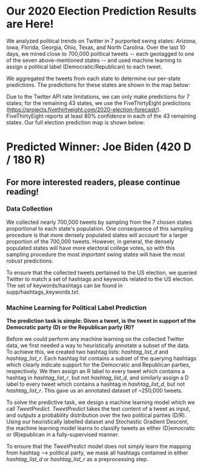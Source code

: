 # Our 2020 Election Prediction Results are Here!

We analyzed political trends on Twitter in 7 purported swing states: Arizona, Iowa, Florida, Georgia, Ohio, Texas, and North Carolina. Over the last 10 days, we mined close to 700,000 political tweets -- each geotagged to one of the seven above-mentioned states -- and used machine learning to assign a political label (Democratic/Republican) to each tweet.

We aggregated the tweets from each state to determine our per-state predictions. The predictions for these states are shown in the map below:


Due to the Twitter API rate limitations, we can only make predictions for 7 states; for the remaining 43 states, we use the FiveThirtyEight predictions (https://projects.fivethirtyeight.com/2020-election-forecast/). FiveThirtyEight reports at least 80% confidence in each of the 43 remaining states. Our full election prediction map is shown below:

# Predicted Winner: Joe Biden (420 D / 180 R)

## For more interested readers, please continue reading!

### Data Collection

We collected nearly 700,000 tweets by sampling from the 7 chosen states proportional to each state's population. One consequence of this sampling procedure is that more densely populated states will account for a larger proportion of the 700,000 tweets. However, in general, the densely populated states will have more electoral college votes, so with this sampling procedure the most *important* swing states will have the most *robust* predictions.

To ensure that the collected tweets pertained to the US election, we queried Twitter to match a set of hashtags and keywords related to the US election. The set of keywords/hashtags can be found in supp/hashtags_keywords.txt.

### Machine Learning for Political Label Prediction

**The prediction task is simple: Given a tweet, is the tweet in support of the Democratic party (D) or the Republican party (R)?**

Before we could perform any machine learning on the collected Twitter data, we first needed a way to heuristically annotate a subset of the data. To achieve this, we created two hashtag lists: *hashtag_list_d* and *hashtag_list_r*. Each hashtag list contains a subset of the querying hashtags which clearly indicate support for the Democratic and Republican parties, respectively. We then assign an R label to every tweet which contains a hashtag in *hashtag_list_r*, but not *hashtag_list_d*, and similarly assign a D label to every tweet which contains a hashtag in *hashtag_list_d*, but not *hashtag_list_r*. This gave us an annotated dataset of ~250,000 tweets.

To solve the predictive task, we design a machine learning model which we call *TweetPredict*. *TweetPredict* takes the text content of a tweet as input, and outputs a probability distribution over the two political parties (D/R). Using our heuristically labelled dataset and Stochastic Gradient Descent, the machine learning model learns to classify tweets as either (D)emocratic or (R)epublican in a fully-supervised manner.

To ensure that the *TweetPredict* model does not simply learn the mapping from hashtag --> political party, we mask all hashtags contained in either *hashtag_list_d* or *hashtag_list_r* as a preprocessing step. 
